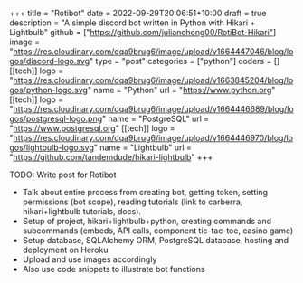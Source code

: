 +++
title = "Rotibot"
date = 2022-09-29T20:06:51+10:00
draft = true
description = "A simple discord bot written in Python with Hikari + Lightbulb"
github = ["https://github.com/julianchong00/RotiBot-Hikari"]
image = "https://res.cloudinary.com/dqa9brug6/image/upload/v1664447046/blog/logos/discord-logo.svg"
type = "post"
categories = ["python"]
coders = [] 
[[tech]]
logo = "https://res.cloudinary.com/dqa9brug6/image/upload/v1663845204/blog/logos/python-logo.svg"
name = "Python"
url = "https://www.python.org"
[[tech]]
logo = "https://res.cloudinary.com/dqa9brug6/image/upload/v1664446689/blog/logos/postgresql-logo.png"
name = "PostgreSQL"
url = "https://www.postgresql.org"
[[tech]]
logo = "https://res.cloudinary.com/dqa9brug6/image/upload/v1664446970/blog/logos/lightbulb-logo.svg"
name = "Lightbulb"
url = "https://github.com/tandemdude/hikari-lightbulb"
+++

TODO: Write post for Rotibot

- Talk about entire process from creating bot, getting token, setting permissions (bot scope), reading tutorials (link to carberra, hikari+lightbulb tutorials, docs).
- Setup of project, hikari+lightbulb+python, creating commands and subcommands (embeds, API calls, component tic-tac-toe, casino game)
- Setup database, SQLAlchemy ORM, PostgreSQL database, hosting and deployment on Heroku
- Upload and use images accordingly
- Also use code snippets to illustrate bot functions
